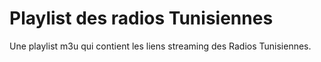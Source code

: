 Playlist des radios Tunisiennes
===============================

Une playlist m3u qui contient les liens streaming des Radios Tunisiennes.
